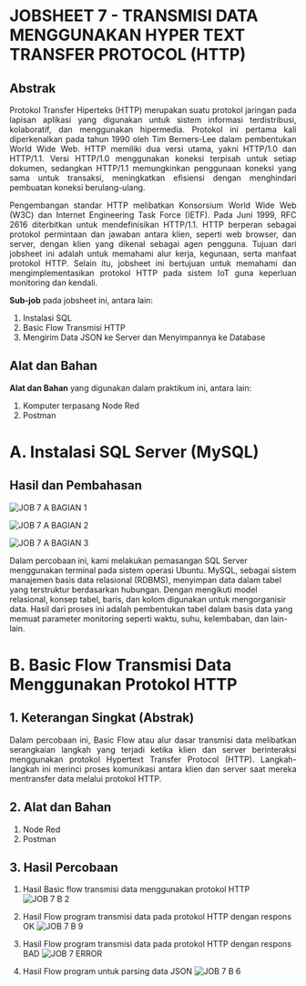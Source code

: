 # JOBSHEET 7 - TRANSMISI DATA MENGGUNAKAN HYPER TEXT TRANSFER PROTOCOL (HTTP)

## Abstrak
<p align="justify">Protokol Transfer Hiperteks (HTTP) merupakan suatu protokol jaringan pada lapisan aplikasi yang digunakan untuk sistem informasi terdistribusi, kolaboratif, dan menggunakan hipermedia. Protokol ini pertama kali diperkenalkan pada tahun 1990 oleh Tim Berners-Lee dalam pembentukan World Wide Web. HTTP memiliki dua versi utama, yakni HTTP/1.0 dan HTTP/1.1. Versi HTTP/1.0 menggunakan koneksi terpisah untuk setiap dokumen, sedangkan HTTP/1.1 memungkinkan penggunaan koneksi yang sama untuk transaksi, meningkatkan efisiensi dengan menghindari pembuatan koneksi berulang-ulang.</p>

<p align="justify">Pengembangan standar HTTP melibatkan Konsorsium World Wide Web (W3C) dan Internet Engineering Task Force (IETF). Pada Juni 1999, RFC 2616 diterbitkan untuk mendefinisikan HTTP/1.1. HTTP berperan sebagai protokol permintaan dan jawaban antara klien, seperti web browser, dan server, dengan klien yang dikenal sebagai agen pengguna. Tujuan dari jobsheet ini adalah untuk memahami alur kerja, kegunaan, serta manfaat protokol HTTP. Selain itu, jobsheet ini bertujuan untuk memahami dan mengimplementasikan protokol HTTP pada sistem IoT guna keperluan monitoring dan kendali.
</p>

**Sub-job** pada jobsheet ini, antara lain:
1. Instalasi SQL
2. Basic Flow Transmisi HTTP
3. Mengirim Data JSON ke Server dan Menyimpannya ke Database

## Alat dan Bahan
**Alat dan Bahan** yang digunakan dalam praktikum ini, antara lain:
1) Komputer terpasang Node Red
2) Postman

# A. Instalasi SQL Server (MySQL)

## Hasil dan Pembahasan 

![JOB 7 A BAGIAN 1](https://github.com/ghinazhafirah/EMBEDDED/assets/151806874/85c55ae6-6b8a-4d46-a53f-b901670ff365)

![JOB 7 A BAGIAN 2](https://github.com/ghinazhafirah/EMBEDDED/assets/151806874/45a2a2b6-1e70-4f70-a4de-b29287fa7b34)

![JOB 7 A BAGIAN 3](https://github.com/ghinazhafirah/EMBEDDED/assets/151806874/572d630a-bfd4-4a35-ba64-ff576f87ba32)

Dalam percobaan ini, kami melakukan pemasangan SQL Server menggunakan terminal pada sistem operasi Ubuntu. MySQL, sebagai sistem manajemen basis data relasional (RDBMS), menyimpan data dalam tabel yang terstruktur berdasarkan hubungan. Dengan mengikuti model relasional, konsep tabel, baris, dan kolom digunakan untuk mengorganisir data. Hasil dari proses ini adalah pembentukan tabel dalam basis data yang memuat parameter monitoring seperti waktu, suhu, kelembaban, dan lain-lain.

# B. Basic Flow Transmisi Data Menggunakan Protokol HTTP 

## 1. Keterangan Singkat (Abstrak)
<p align="justify">Dalam percobaan ini, Basic Flow atau alur dasar transmisi data melibatkan serangkaian langkah yang terjadi ketika klien dan server berinteraksi menggunakan protokol Hypertext Transfer Protocol (HTTP). Langkah-langkah ini merinci proses komunikasi antara klien dan server saat mereka mentransfer data melalui protokol HTTP.

## 2. Alat dan Bahan
1. Node Red
2. Postman
   
## 3. Hasil Percobaan

1. Hasil Basic flow transmisi data menggunakan protokol HTTP
![JOB 7 B 2](https://github.com/ghinazhafirah/EMBEDDED/assets/151806874/9f12657d-c9af-4129-bd26-42d9fdd99e6f)

2. Hasil Flow program transmisi data pada protokol HTTP dengan respons OK
![JOB 7 B 9](https://github.com/ghinazhafirah/EMBEDDED/assets/151806874/6432365a-c557-4449-83a7-892c2bb0946e)

3. Hasil Flow program transmisi data pada protokol HTTP dengan respons BAD
![JOB 7 ERROR](https://github.com/ghinazhafirah/EMBEDDED/assets/151806874/52fcbc41-0613-4715-a222-1acd2f440fff)

4. Hasil Flow program untuk parsing data JSON
![JOB 7 B 6](https://github.com/ghinazhafirah/EMBEDDED/assets/151806874/222aa8ae-1a65-4462-a9ec-d19640e83ad8)
